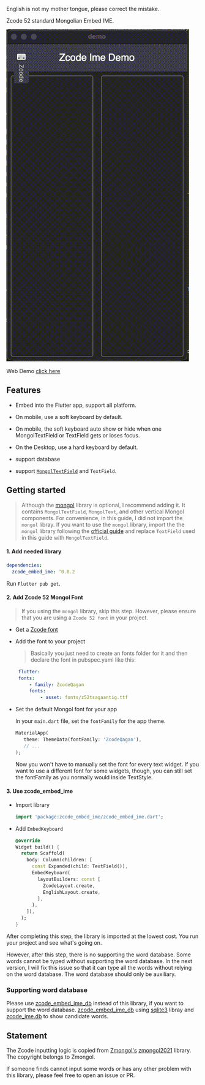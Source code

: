 English is not my mother tongue, please correct the mistake.

Zcode 52 standard Mongolian Embed IME.

![](https://raw.githubusercontent.com/Satsrag/embed_input/main/desktop_screenshot.gif)

Web Demo [click here](https://satsrag.github.io)

## Features

* Embed into the Flutter app, support all platform.

* On mobile, use a soft keyboard by default.

* On mobile, the soft keyboard auto show or hide when one MongolTextField or TextField gets or loses focus.

* On the Desktop, use a hard keyboard by default.

* support database

* support [`MongolTextField`](https://pub.dev/packages/mongol) and `TextField`.

## Getting started

> Although the [mongol](https://pub.dev/packages/mongol) library is optional, I recommend adding it. It contains `MongolTextField`, `MongolText`, and other vertical Mongol components. For convenience, in this guide, I did not import the `mongol` libray.
If you want to use the `mongol` library, import the  the `mongol` library following the [official guide](https://pub.dev/packages/mongol) and replace `TextField` used in this guide with `MongolTextField`.

#### 1. Add needed library

```yaml
dependencies:
  zcode_embed_ime: ^0.0.2
```

Run `Flutter pub get`.

#### 2. Add Zcode 52 Mongol Font

> If you using the `mongol` library, skip this step. However, please ensure that you are using a `Zcode 52 font` in your project.

* Get a [Zcode font](https://install.zcodetech.com/)

* Add the font to your project

   > Basically you just need to create an fonts folder for it and then declare the font in pubspec.yaml like this:

   ```yaml
    flutter:
    fonts:
        - family: ZcodeQagan
        fonts:
            - asset: fonts/z52tsagaantig.ttf
   ```

* Set the default Mongol font for your app
   
   In your `main.dart` file, set the `fontFamily` for the app theme.

   ```dart
   MaterialApp(
      theme: ThemeData(fontFamily: 'ZcodeQagan'),
      // ...
   );
   ```

   Now you won't have to manually set the font for every text widget. If you want to use a different font for some widgets, though, you can still set the fontFamily as you normally would inside TextStyle.

#### 3. Use zcode_embed_ime

* Import library

   ```dart
   import 'package:zcode_embed_ime/zcode_embed_ime.dart';
   ```

* Add `EmbedKeyboard`

   ```dart
   @override
   Widget build() {
     return Scaffold(
       body: Column(children: [
         const Expanded(child: TextField()),
         EmbedKeyboard(
           layoutBuilders: const [
             ZcodeLayout.create,
             EnglishLayout.create,
           ],
         ),
       ]),
     );
   }
   ```
After completing this step, the library is imported at the lowest cost. You run your project and see what's going on. 

However, after this step, there is no supporting the word database. Some words cannot be typed without supporting the word database. In the next version, I will fix this issue so that it can type all the words without relying on the word database. The word database should only be auxiliary.

### Supporting word database

Please use [zcode_embed_ime_db](https://pub.dev/packages/zcode_embed_ime_db) instead of this library, if you want to support the word database. [zcode_embed_ime_db](https://pub.dev/packages/zcode_embed_ime_db) using [sqlite3](https://pub.dev/packages/sqlite3) libray and [zcode_ime.db](https://github.com/Satsrag/embed_input/tree/main/zcode_embed_ime_db/db) to show candidate words. 

## Statement

The Zcode inputting logic is copied from [Zmongol's](https://github.com/zmongol) [zmongol2021](https://github.com/zmongol/zmongol2021) library.
The copyright belongs to Zmongol.

If someone finds cannot input some words or has any other problem with this library, please feel free to open an issue or PR.